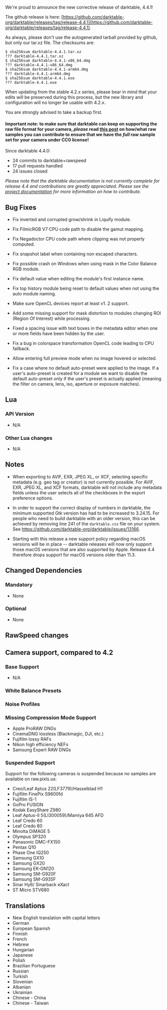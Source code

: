 We're proud to announce the new corrective release of darktable, 4.4.1!

The github release is here: [https://github.com/darktable-org/darktable/releases/tag/release-4.4.1](https://github.com/darktable-org/darktable/releases/tag/release-4.4.1).

As always, please don't use the autogenerated tarball provided by
github, but only our tar.xz file. The checksums are:

```
$ sha256sum darktable-4.4.1.tar.xz
??? darktable-4.4.1.tar.xz
$ sha256sum darktable-4.4.1-x86_64.dmg
??? darktable-4.4.1-x86_64.dmg
$ sha256sum darktable-4.4.1-arm64.dmg
??? darktable-4.4.1-arm64.dmg
$ sha256sum darktable-4.4.1.exe
??? darktable-4.4.1.exe
```

When updating from the stable 4.2.x series, please bear in
mind that your edits will be preserved during this process, but the new
library and configuration will no longer be usable with 4.2.x.

You are strongly advised to take a backup first.

#### Important note: to make sure that darktable can keep on supporting the raw file format for your camera, *please* read [this post](https://discuss.pixls.us/t/raw-samples-wanted/5420?u=lebedevri) on how/what raw samples you can contribute to ensure that we have the *full* raw sample set for your camera under CC0 license!

Since darktable 4.4.0:

- 24 commits to darktable+rawspeed
- 17 pull requests handled
- 24 issues closed


_Please note that the darktable documentation is not currently complete for release 4.4
and contributions are greatly appreciated. Please see the
[project documentation](https://github.com/darktable-org/dtdocs#contributing)
for more information on how to contribute._

## Bug Fixes

- Fix inverted and corrupted grow/shrink in Liquify module.

- Fix FilmicRGB V7 CPU code path to disable the gamut mapping.

- Fix Negadoctor CPU code path where clipping was not properly computed.

- Fix snapshot label when containing non escaped characters.

- Fix possible crash on Windows when using mask in the Color Balance RGB
  module.

- Fix default value when editing the module's first instance name.

- Fix top history module being reset to default values when not using
  the auto module naming.

- Make sure OpenCL devices report at least v1. 2 support.

- Add some missing support for mask distortion to modules changing ROI
  (Region Of Interest) while processing.

- Fixed a spacing issue with text boxes in the metadata editor when
  one or more fields have been hidden by the user.

- Fix a bug in colorspace transformation OpenCL code leading to CPU
  fallback.

- Allow entering full preview mode when no image hovered or selected.

- Fix a case where no default auto-preset were applied to the
  image. If a user's auto-preset is created for a module we want to
  disable the default auto-preset only if the user's preset is
  actually applied (meaning the filter on camera, lens, iso, aperture
  or exposure matches).

## Lua

### API Version

- N/A

### Other Lua changes

- N/A

## Notes

- When exporting to AVIF, EXR, JPEG XL, or XCF, selecting specific
  metadata (e.g. geo tag or creator) is not currently possible. For
  AVIF, EXR, JPEG XL, and XCF formats, darktable will not include any
  metadata fields unless the user selects all of the checkboxes in the
  export preference options.

- In order to support the correct display of numbers in darktable, the
  minimum supported Gtk version has had to be increased to
  3.24.15. For people who need to build darktable with an older
  version, this can be achieved by removing line 241 of the
  `darktable.css` file on your system. See
  https://github.com/darktable-org/darktable/issues/13166.

- Starting with this release a new support policy regarding macOS
  versions will be in place -- darktable releases will now only
  support those macOS versions that are also supported by Apple.
  Release 4.4 therefore drops support for macOS versions older than
  11.3.

## Changed Dependencies

### Mandatory

- None

### Optional

- None

## RawSpeed changes


## Camera support, compared to 4.2

### Base Support

- N/A

### White Balance Presets

### Noise Profiles

### Missing Compression Mode Support

- Apple ProRAW DNGs
- CinemaDNG lossless (Blackmagic, DJI, etc.)
- Fujifilm lossy RAFs
- Nikon high efficiency NEFs
- Samsung Expert RAW DNGs

### Suspended Support

Support for the following cameras is suspended because no samples
are available on raw.pixls.us:

- Creo/Leaf Aptus 22(LF3779)/Hasselblad H1
- Fujifilm FinePix S9600fd
- Fujifilm IS-1
- GoPro FUSION
- Kodak EasyShare Z980
- Leaf Aptus-II 5(LI300059)/Mamiya 645 AFD
- Leaf Credo 60
- Leaf Credo 80
- Minolta DiMAGE 5
- Olympus SP320
- Panasonic DMC-FX150
- Pentax Q10
- Phase One IQ250
- Samsung GX10
- Samsung GX20
- Samsung EK-GN120
- Samsung SM-G920F
- Samsung SM-G935F
- Sinar Hy6/ Sinarback eXact
- ST Micro STV680

## Translations

- New English translation with capital letters
- German
- European Spanish
- Finnish
- French
- Hebrew
- Hungarian
- Japanese
- Polish
- Brazilian Portuguese
- Russian
- Turkish
- Slovenian
- Albanian
- Ukrainian
- Chinese - China
- Chinese - Taiwan
